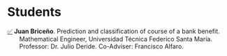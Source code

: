 # Students
[✅](https://github.com/fralfaro/portfolio/blob/main/docs/files/students/memoria_juan.pdf)  **Juan Briceño**. Prediction and classification of course of a bank benefit. <br> 
&nbsp; &nbsp;&nbsp;&nbsp;&nbsp;  Mathematical Engineer, Universidad Técnica Federico Santa María. <br>
&nbsp; &nbsp;&nbsp;&nbsp;&nbsp;  Professor: Dr. Julio Deride. Co-Adviser: Francisco Alfaro. 
